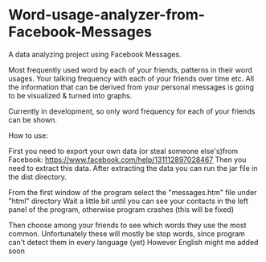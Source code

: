 # Word-usage-analyzer-from-Facebook-Messages
A data analyzing project using Facebook Messages. 

Most frequently used word by each of your friends, patterns in their word usages. 
Your talking frequency with each of your friends over time etc. 
All the information that can be derived from your personal messages is going to be visualized & turned into graphs.

Currently in development, so only word frequency for each of your friends can be shown.

How to use:

First you need to export your own data (or steal someone else's)from Facebook: https://www.facebook.com/help/131112897028467
Then you need to extract this data.
After extracting the data you can run the jar file in the dist directory.

From the first window of the program select the "messages.htm" file under "html" directory
Wait a little bit until you can see your contacts in the left panel of the program, otherwise program crashes (this will be fixed)

Then choose among your friends to see which words they use the most common. 
Unfortunately these will mostly be stop words, since program can't detect them in every language (yet) However English might me added soon
